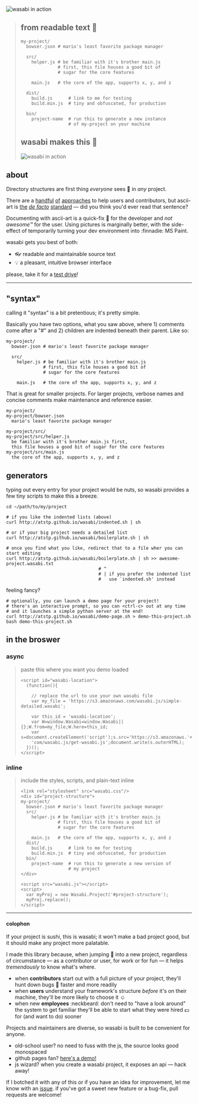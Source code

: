 ![wasabi in action](http://atstp.github.io/wasabi/img/banner.png)

>
> ## from readable text :page_facing_up:
>
>     my-project/
>       bowser.json # mario's least favorite package manager
>
>       src/
>         helper.js # be familiar with it's brother main.js
>                   # first, this file houses a good bit of
>                   # sugar for the core features
>
>         main.js   # the core of the app, supports x, y, and z
>
>       dist/
>         build.js      # link to me for testing
>         build.min.js  # tiny and obfuscated, for production
>
>       bin/
>         project-name  # run this to generate a new instance
>                       # of my-project on your machine
>
> ## wasabi makes this :tada:
>
> ![wasabi in action](http://atstp.github.io/wasabi/img/demo.gif?clearcache=1)
>

## about

Directory structures are first thing _everyone_ sees :eyes: in _any_ project.

There are a
[handful](https://en.wikipedia.org/wiki/Filesystem_Hierarchy_Standard)
[of](http://www.thegeekstuff.com/2010/09/linux-file-system-structure/)
[approaches](https://developer.apple.com/library/mac/documentation/FileManagement/Conceptual/FileSystemProgrammingGuide/FileSystemOverview/FileSystemOverview.html)
to help users and contributors, but ascii-art is
[the](https://scotch.io/tutorials/angularjs-best-practices-directory-structure)
[_de facto_](http://jekyllrb.com/docs/structure/)
[standard](http://www.tutorialspoint.com/ruby-on-rails/rails-directory-structure.htm)
&mdash; did you think you'd ever read that sentence?

Documenting with ascii-art is a quick-fix :wrench: for the developer and _not awesome&trade;_ for the user.
Using pictures is marginally better, with the side-effect of temporarily turning your dev environment into
:finnadie: MS Paint.

wasabi gets you best of both:

  * :eyeglasses: readable and maintainable source text
  * :bulb: a pleasant, intuitive browser interface

please, take it for a [test drive](http://atstp.github.io/wasabi/)!

--------------------------------------------------------------------------------

## "syntax"

calling it "syntax" is a bit pretentious; it's pretty simple.

Basically you have two options, what you saw above, where 1) comments come after a "#" and
2) children are indented beneath their parent. Like so:

    my-project/
      bowser.json # mario's least favorite package manager

      src/
        helper.js # be familiar with it's brother main.js
                  # first, this file houses a good bit of
                  # sugar for the core features

        main.js   # the core of the app, supports x, y, and z

That is great for smaller projects. For larger projects, verbose names and concise comments
make maintenance and reference easier.

    my-project/
    my-project/bowser.json
      mario's least favorite package manager

    my-project/src/
    my-project/src/helper.js
      be familiar with it's brother main.js first,
      this file houses a good bit of sugar for the core features
    my-project/src/main.js
      the core of the app, supports x, y, and z

## generators

typing out every entry for your project would be nuts, so wasabi provides a few tiny scripts
to make this a breeze.

    cd ~/path/to/my/project

    # if you like the indented lists (above)
    curl http://atstp.github.io/wasabi/indented.sh | sh

    # or if your big project needs a detailed list
    curl http://atstp.github.io/wasabi/boilerplate.sh | sh

    # once you find what you like, redirect that to a file wher you can start editing
    curl http://atstp.github.io/wasabi/boilerplate.sh | sh >> awesome-project.wasabi.txt
                                       # ^
                                       # | if you prefer the indented list
                                       #   use `indented.sh' instead

feeling fancy?

    # optionally, you can launch a demo page for your project!
    # there's an interactive prompt, so you can <ctrl-c> out at any time
    # and it launches a simple python server at the end!
    curl http://atstp.github.io/wasabi/demo-page.sh > demo-this-project.sh
    bash demo-this-project.sh


## in the broswer

### async

>
> paste this where you want you demo loaded
>
>     <script id="wasabi-location">
>       (function(){
>
>         // replace the url to use your own wasabi file
>         var my_file = 'https://s3.amazonaws.com/wasabi.js/simple-detailed.wasabi';
>
>         var this_id = 'wasabi-location';
>         var W=window.Wasabi=window.Wasabi||{};W.from=my_file;W.here=this_id;
>         var s=document.createElement('script');s.src='https://s3.amazonaws.'+
>         'com/wasabi.js/get-wasabi.js';document.write(s.outerHTML);
>       })();
>     </script>
>

### inline

>
> include the styles, scripts, and plain-text inline
>
>     <link rel="stylesheet" src="wasabi.css"/>
>     <div id="project-structure">
>     my-project/
>       bowser.json # mario's least favorite package manager
>       src/
>         helper.js # be familiar with it's brother main.js
>                   # first, this file houses a good bit of
>                   # sugar for the core features
>
>         main.js   # the core of the app, supports x, y, and z
>       dist/
>         build.js      # link to me for testing
>         build.min.js  # tiny and obfuscated, for production
>       bin/
>         project-name  # run this to generate a new version of
>                       # my project
>     </div>
>
>     <script src="wasabi.js"></script>
>     <script>
>       var myProj = new Wasabi.Project('#project-structure');
>       myProj.replace();
>     </script>
>

--------------------------------------------------------------------------------

#### colophon

If your project is sushi, this is wasabi; it won't make a bad project good, but
it should make any project more palatable.

I made this library because, when jumping :running: into a new project, regardless of circumstance &mdash;
as a contributor or user, for work or for fun &mdash; it helps _tremendously_ to know what's where.

  * when **contributors** start out with a full picture of your project, they'll hunt down bugs :bug: faster
    and more readily
  * when **users** understand your framework's structure _before_ it's on their machine, they'll be more
    likely to choose it :relaxed:
  * when new **employees** :neckbeard: don't need to "have a look around" the system to get familiar they'll be
    able to start what they were hired :dollar: for (and want to do) sooner

Projects and maintainers are diverse, so wasabi is built to be convenient for anyone.

  * old-school user? no need to fuss with the js, the source looks good monospaced
  * github pages fan? [here's a demo!](http://atstp.github.io/wasabi_and_jekyll/)
  * js wizard? when you create a wasabi project, it exposes an api &mdash; hack away!

If I botched it with any of this or if you have an idea for improvement, let me know with an
[issue](https://github.com/atstp/wasabi/issues). if you've got a sweet new feature or a bug-fix,
pull requests are welcome!
